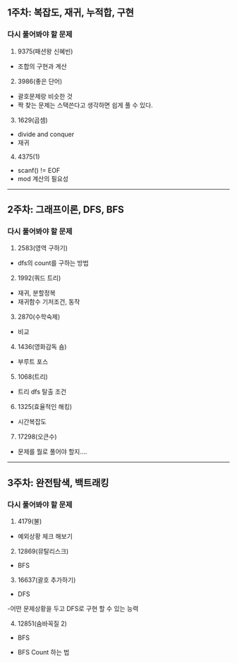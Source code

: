 ## 1주차: 복잡도, 재귀, 누적합, 구현

### 다시 풀어봐야 할 문제

1. 9375(패션왕 신혜빈)

- 조합의 구현과 계산

2. 3986(좋은 단어)

- 괄호문제랑 비슷한 것
- 짝 찾는 문제는 스택쓴다고 생각하면 쉽게 풀 수 있다.

3. 1629(곱셈)

- divide and conquer
- 재귀

4. 4375(1)

- scanf() != EOF
- mod 계산의 필요성

---

## 2주차: 그래프이론, DFS, BFS

### 다시 풀어봐야 할 문제

1. 2583(영역 구하기)

- dfs의 count를 구하는 방법

2. 1992(쿼드 트리)

- 재귀, 분할정복
- 재귀함수 기저조건, 동작

3. 2870(수학숙제)

- 비교

4. 1436(영화감독 숌)

- 부루트 포스

5. 1068(트리)

- 트리 dfs 탈출 조건

6. 1325(효율적인 해킹)

- 시간복잡도

7. 17298(오큰수)

- 문제를 뭘로 풀어야 할지....

---

## 3주차: 완전탐색, 백트래킹

### 다시 풀어봐야 할 문제

1. 4179(불)

- 예외상황 체크 해보기

2. 12869(뮤탈리스크)

- BFS

3. 16637(괄호 추가하기)

- DFS

-어떤 문제상황을 두고 DFS로 구현 할 수 있는 능력

4. 12851(숨바꼭질 2)

- BFS

- BFS Count 하는 법

